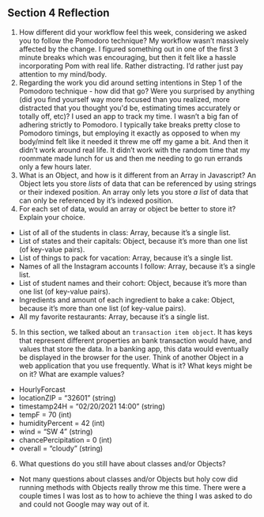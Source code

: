 ## Section 4 Reflection

1. How different did your workflow feel this week, considering we asked you to follow the Pomodoro technique?
My workflow wasn’t massively affected by the change. I figured something out in one of the first 3 minute breaks which was encouraging, but then it felt like a hassle incorporating Pom with real life. Rather distracting. I’d rather just pay attention to my mind/body.
2. Regarding the work you did around setting intentions in Step 1 of the Pomodoro technique - how did that go? Were you surprised by anything (did you find yourself way more focused than you realized, more distracted that you thought you'd be, estimating times accurately or totally off, etc)?
I used an app to track my time. I wasn’t a big fan of adhering strictly to Pomodoro. I typically take breaks pretty close to Pomodoro timings, but employing it exactly as opposed to when my body/mind felt like it needed it threw me off my game a bit. And then it didn’t work around real life. It didn’t work with the random time that my roommate made lunch for us and then me needing to go run errands only a few hours later.
3. What is an Object, and how is it different from an Array in Javascript?
An Object lets you store *lists* of data that can be referenced by using strings or their indexed position. An array only lets you store *a list* of data that can only be referenced by it’s indexed position.
4. For each set of data, would an array or object be better to store it? Explain your choice.

  * List of all of the students in class: Array, because it’s a single list.
  * List of states and their capitals: Object, because it’s more than one list (of key-value pairs).
  * List of things to pack for vacation: Array, because it’s a single list.
  * Names of all the Instagram accounts I follow: Array, because it’s a single list.
  * List of student names and their cohort: Object, because it’s more than one list (of key-value pairs).
  * Ingredients and amount of each ingredient to bake a cake: Object, because it’s more than one list (of key-value pairs).
  * All my favorite restaurants: Array, because it’s a single list.

5. In this section, we talked about an `transaction item object`. It has keys that represent different properties an bank transaction would have, and values that store the data. In a banking app, this data would eventually be displayed in the browser for the user. Think of another Object in a web application that you use frequently. What is it? What keys might be on it? What are example values? 
  * HourlyForcast
  * locationZIP = “32601” (string)
  * timestamp24H = “02/20/2021 14:00” (string)
  * tempF = 70 (int)
  * humidityPercent = 42 (int)
  * wind = “SW 4” (string)
  * chancePercipitation = 0 (int)
  * overall = “cloudy” (string)
6. What questions do you still have about classes and/or Objects?
  * Not many questions about classes and/or Objects but holy cow did running methods with Objects really throw me this time. There were a couple times I was lost as to how to achieve the thing I was asked to do and could not Google may way out of it.
